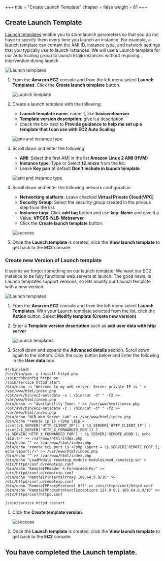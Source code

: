 +++
title = "Create Launch Template"
chapter = false
weight = 61
+++

## Create Launch Template

[Launch templates](https://docs.aws.amazon.com/AWSEC2/latest/UserGuide/ec2-launch-templates.html) enable you to store launch parameters so that you do not have to specify them every time you launch an instance. For example, a launch template can contain the AMI ID, instance type, and network settings that you typically use to launch instances. We will use a Launch template for our Auto Scaling group to launch EC@ instances without requiring intervention during launch.

   ![Launch templates](/images/nlb-lts.png)
1. From the **Amazon EC2** console and from the left menu select **Launch Templates**. Click the **Create launch template** button.

   ![Launch template](/images/nlb-lt.png)

1. Create a launch template with the following:
   - **Launch template name**: name it, like **basicwebserver**
   - **Template version description**: give it a description.
   - check the box next to **Provide guidance to help me set up a template that I can use with EC2 Auto Scaling**

   ![ami and instance type](/images/nlb-lt-ami.png)

1. Scroll down and enter the following:
   - **AMI**: Select the first AMI in the list **Amazon Linux 2 AMI (HVM)**
   - **Instance type**: Type or Select **t2.micro** from the list.
   - Leave **Key pair** at default **Don't include in launch template**

   ![ami and instance type](/images/nlb-lt-net.png)

1. Scroll down and enter the following network configuration:
   - **Networking platform**: Leave checked **Virtual Private Cloud(VPC)**
   - **Security Group**: Select the security group created in the prvious step from the list.
   - **Instance tags**: Click **add tag** button and use **key**: **Name**  and give it a Value: **VPC65-NLB-Webserver**
   - Click the **Create launch template** button.

   ![success](/images/nlb-lt-success.png)
1. Once the **Launch template** is created, click the **View launch template** to get back to the **EC2** console.

### Create new Version of Launch template
It seems we forgot something on our launch template. We want our EC2 instance to be fully functional web servers at launch. The good news, is Launch templates support versions, so lets modify our Launch template with a new version.

   ![Launch templates](/images/nlb-lt-modify.png)
1. From the **Amazon EC2** console and from the left menu select **Launch Templates**. With your Launch template selected from the list, click the **Action** button. Select **Modify template (Create new version)**

1. Enter a **Template version description** such as **add user data with http server**

   ![Launch templates](/images/nlb-lt-userdata.png)
1. Scroll down and expand the **Advanced details** section. Scroll down again to the bottom. Click the copy button below and Enter the following in the **User data** box.

```
#!/bin/bash
/usr/bin/yum -y install httpd php
/sbin/chkconfig httpd on
/sbin/service httpd start
/bin/echo -n "Welcome to my web server. Server private IP is " > /var/www/html/index.php
/opt/aws/bin/ec2-metadata -o | /bin/cut -d" " -f2 >> /var/www/html/index.php
/bin/echo -n "Availability Zone: " >> /var/www/html/index.php
/opt/aws/bin/ec2-metadata -z | /bin/cut -d" " -f2 >> /var/www/html/index.php
/bin/echo "NLB Web Server Lab" >> /var/www/html/index.php
/bin/echo "remote ip is <?php \$ip = isset(\$_SERVER['HTTP_CLIENT_IP']) ? \$_SERVER['HTTP_CLIENT_IP'] : isset(\$_SERVER['HTTP_X_FORWARDED_FOR']) ? \$_SERVER['HTTP_X_FORWARDED_FOR'] : \$_SERVER['REMOTE_ADDR']; echo \$ip;?>" >> /var/www/html/index.php
/bin/echo "" >> /var/www/html/index.php
/bin/echo "remote tcp port is <?php \$port = \$_SERVER['REMOTE_PORT']; echo \$port;?>" >> /var/www/html/index.php
/bin/echo "" >> /var/www/html/index.php
/bin/echo "LoadModule remoteip_module modules/mod_remoteip.so" > /etc/httpd/conf.d/remoteip.conf
/bin/echo "RemoteIPHeader X-Forwarded-For" >> /etc/httpd/conf.d/remoteip.conf
/bin/echo "RemoteIPInternalProxy 100.64.0.0/10" >> /etc/httpd/conf.d/remoteip.conf
/bin/echo "RemoteIPProxyProtocol Off" >> /etc/httpd/conf/httpd.conf
/bin/echo "RemoteIPProxyProtocolExceptions 127.0.0.1 100.64.0.0/10" >> /etc/httpd/conf/httpd.conf

/sbin/service httpd restart
```
1. Click the **Create template version**.

   ![success](/images/nlb-lt-mod-success.png)
1. Once the **Launch template** is created, click the **View launch template** to get back to the **EC2** console.

## You have completed the Launch template.
